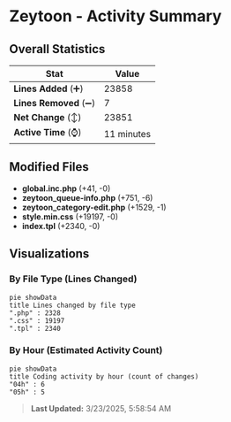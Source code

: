 # Zeytoon - Activity Summary 

## Overall Statistics

| Stat                   | Value                                                             |
| ---------------------- | ----------------------------------------------------------------- |
| **Lines Added** (➕)   | 23858                                          |
| **Lines Removed** (➖) | 7                                        |
| **Net Change** (↕)    | 23851                |
| **Active Time** (⌚)   | 11 minutes |


## Modified Files
- **global.inc.php** (+41, -0)
- **zeytoon_queue-info.php** (+751, -6)
- **zeytoon_category-edit.php** (+1529, -1)
- **style.min.css** (+19197, -0)
- **index.tpl** (+2340, -0)

## Visualizations

### By File Type (Lines Changed)

```mermaid
pie showData
title Lines changed by file type
".php" : 2328
".css" : 19197
".tpl" : 2340
```

### By Hour (Estimated Activity Count)

```mermaid
pie showData
title Coding activity by hour (count of changes)
"04h" : 6
"05h" : 5
```


> **Last Updated:** 3/23/2025, 5:58:54 AM
